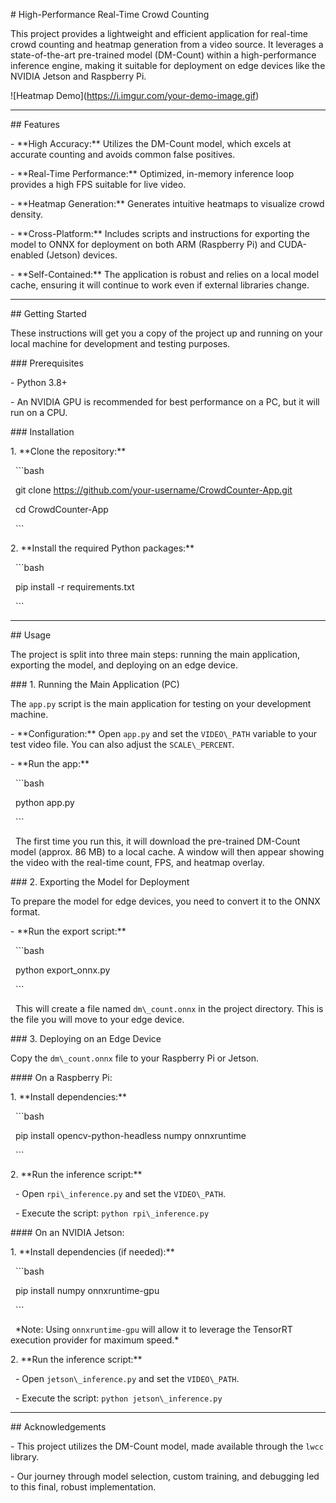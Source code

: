 \# High-Performance Real-Time Crowd Counting



This project provides a lightweight and efficient application for real-time crowd counting and heatmap generation from a video source. It leverages a state-of-the-art pre-trained model (DM-Count) within a high-performance inference engine, making it suitable for deployment on edge devices like the NVIDIA Jetson and Raspberry Pi.



!\[Heatmap Demo](https://i.imgur.com/your-demo-image.gif)  <!-- Optional: You can create a GIF of your app running and upload it to a site like Imgur -->



---



\## Features



\- \*\*High Accuracy:\*\* Utilizes the DM-Count model, which excels at accurate counting and avoids common false positives.

\- \*\*Real-Time Performance:\*\* Optimized, in-memory inference loop provides a high FPS suitable for live video.

\- \*\*Heatmap Generation:\*\* Generates intuitive heatmaps to visualize crowd density.

\- \*\*Cross-Platform:\*\* Includes scripts and instructions for exporting the model to ONNX for deployment on both ARM (Raspberry Pi) and CUDA-enabled (Jetson) devices.

\- \*\*Self-Contained:\*\* The application is robust and relies on a local model cache, ensuring it will continue to work even if external libraries change.



---



\## Getting Started



These instructions will get you a copy of the project up and running on your local machine for development and testing purposes.



\### Prerequisites



\- Python 3.8+

\- An NVIDIA GPU is recommended for best performance on a PC, but it will run on a CPU.



\### Installation



1\.  \*\*Clone the repository:\*\*

&nbsp;   ```bash

&nbsp;   git clone https://github.com/your-username/CrowdCounter-App.git

&nbsp;   cd CrowdCounter-App

&nbsp;   ```



2\.  \*\*Install the required Python packages:\*\*

&nbsp;   ```bash

&nbsp;   pip install -r requirements.txt

&nbsp;   ```



---



\## Usage



The project is split into three main steps: running the main application, exporting the model, and deploying on an edge device.



\### 1. Running the Main Application (PC)



The `app.py` script is the main application for testing on your development machine.



\- \*\*Configuration:\*\* Open `app.py` and set the `VIDEO\_PATH` variable to your test video file. You can also adjust the `SCALE\_PERCENT`.



\- \*\*Run the app:\*\*

&nbsp;   ```bash

&nbsp;   python app.py

&nbsp;   ```

&nbsp;   The first time you run this, it will download the pre-trained DM-Count model (approx. 86 MB) to a local cache. A window will then appear showing the video with the real-time count, FPS, and heatmap overlay.



\### 2. Exporting the Model for Deployment



To prepare the model for edge devices, you need to convert it to the ONNX format.



\- \*\*Run the export script:\*\*

&nbsp;   ```bash

&nbsp;   python export\_onnx.py

&nbsp;   ```

&nbsp;   This will create a file named `dm\_count.onnx` in the project directory. This is the file you will move to your edge device.



\### 3. Deploying on an Edge Device



Copy the `dm\_count.onnx` file to your Raspberry Pi or Jetson.



\#### On a Raspberry Pi:



1\.  \*\*Install dependencies:\*\*

&nbsp;   ```bash

&nbsp;   pip install opencv-python-headless numpy onnxruntime

&nbsp;   ```

2\.  \*\*Run the inference script:\*\*

&nbsp;   - Open `rpi\_inference.py` and set the `VIDEO\_PATH`.

&nbsp;   - Execute the script: `python rpi\_inference.py`



\#### On an NVIDIA Jetson:



1\.  \*\*Install dependencies (if needed):\*\*

&nbsp;   ```bash

&nbsp;   pip install numpy onnxruntime-gpu

&nbsp;   ```

&nbsp;   \*Note: Using `onnxruntime-gpu` will allow it to leverage the TensorRT execution provider for maximum speed.\*

2\.  \*\*Run the inference script:\*\*

&nbsp;   - Open `jetson\_inference.py` and set the `VIDEO\_PATH`.

&nbsp;   - Execute the script: `python jetson\_inference.py`



---



\## Acknowledgements



\- This project utilizes the DM-Count model, made available through the `lwcc` library.

\- Our journey through model selection, custom training, and debugging led to this final, robust implementation.

